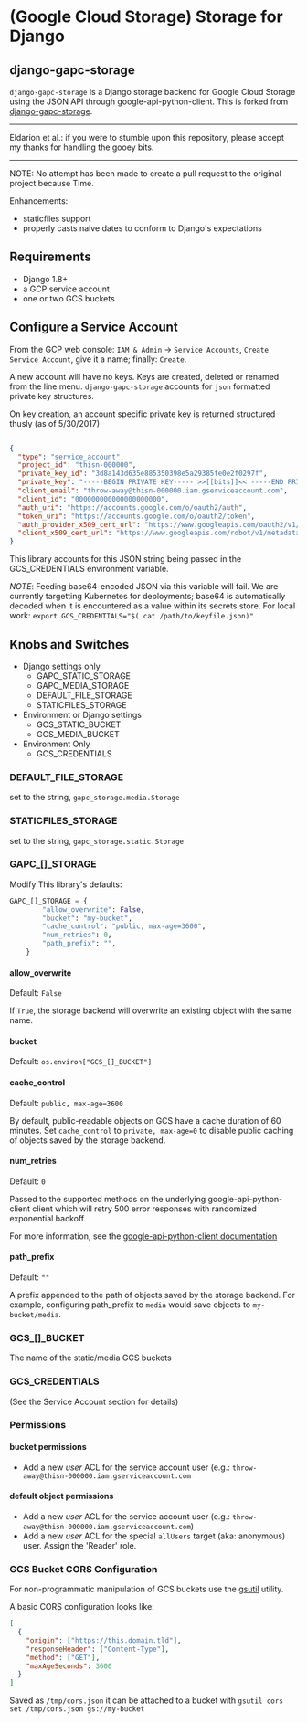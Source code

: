 
# (Google Cloud Storage) Storage for Django

## django-gapc-storage

`django-gapc-storage` is a Django storage backend for Google Cloud Storage
using the JSON API through google-api-python-client. This is forked from [django-gapc-storage](https://github.com/eldarion/django-gapc-storage).

------

Eldarion et al.: if you were to stumble upon this repository, please accept my thanks for handling the gooey bits.

------

NOTE: No attempt has been made to create a pull request to the original project because Time.

Enhancements:

* staticfiles support
* properly casts naive dates to conform to Django's expectations


## Requirements

* Django 1.8+
* a GCP service account
* one or two GCS buckets


## Configure a Service Account

From the GCP web console: `IAM & Admin` -> `Service Accounts`, `Create Service Account`, give it a name; finally:  `Create`.

A new account will have no keys. Keys are created, deleted or renamed from the
line menu. `django-gapc-storage` accounts for `json` formatted private key structures.

On key creation, an account specific private key is returned structured thusly (as of 5/30/2017)

```json

{
  "type": "service_account",
  "project_id": "thisn-000000",
  "private_key_id": "3d8a143d635e885350398e5a29385fe0e2f0297f",
  "private_key": "-----BEGIN PRIVATE KEY----- >>[[bits]]<< -----END PRIVATE KEY-----\n",
  "client_email": "throw-away@thisn-000000.iam.gserviceaccount.com",
  "client_id": "000000000000000000000",
  "auth_uri": "https://accounts.google.com/o/oauth2/auth",
  "token_uri": "https://accounts.google.com/o/oauth2/token",
  "auth_provider_x509_cert_url": "https://www.googleapis.com/oauth2/v1/certs",
  "client_x509_cert_url": "https://www.googleapis.com/robot/v1/metadata/x509/throw-away%40thisn-000000.iam.gserviceaccount.com"
}

```

This library accounts for this JSON string being passed in the GCS_CREDENTIALS environment variable.

*NOTE*: Feeding base64-encoded JSON via this variable will fail. We are currently
targetting Kubernetes for deployments; base64 is automatically decoded when it is encountered as a value within its
secrets store. For local work: ```export GCS_CREDENTIALS="$( cat /path/to/keyfile.json)"```

## Knobs and Switches

 * Django settings only
   * GAPC_STATIC_STORAGE
   * GAPC_MEDIA_STORAGE
   * DEFAULT_FILE_STORAGE
   * STATICFILES_STORAGE
 * Environment or Django settings
   * GCS_STATIC_BUCKET
   * GCS_MEDIA_BUCKET
 * Environment Only
   * GCS_CREDENTIALS



### DEFAULT_FILE_STORAGE

set to the string, `gapc_storage.media.Storage`

### STATICFILES_STORAGE

set to the string, `gapc_storage.static.Storage`

### GAPC_[]_STORAGE

Modify This library's defaults:

```python
GAPC_[]_STORAGE = {
        "allow_overwrite": False,
        "bucket": "my-bucket",
        "cache_control": "public, max-age=3600",
        "num_retries": 0,
        "path_prefix": "",
    }
```

#### allow_overwrite

Default: `False`

If `True`, the storage backend will overwrite an existing object with
the same name.

#### bucket

Default: `os.environ["GCS_[]_BUCKET"]`

#### cache_control

Default: `public, max-age=3600`

By default, public-readable objects on GCS have a cache duration of 60
minutes.  Set `cache_control` to `private, max-age=0` to disable
public caching of objects saved by the storage backend.

#### num_retries

Default: `0`

Passed to the supported methods on the underlying google-api-python-client client which will retry 500 error responses with randomized exponential backoff.

For more information, see the [google-api-python-client documentation](http://google.github.io/google-api-python-client/docs/epy/googleapiclient.http.HttpRequest-class.html#execute)

#### path_prefix

Default: `""`

A prefix appended to the path of objects saved by the storage backend.
For example, configuring path_prefix to `media` would save
objects to `my-bucket/media`.


### GCS_[]_BUCKET

The name of the static/media GCS buckets


### GCS_CREDENTIALS

(See the Service Account section for details)

### Permissions

#### bucket permissions

* Add a new *user* ACL for the service account user (e.g.: `throw-away@thisn-000000.iam.gserviceaccount.com`


#### default object permissions

* Add a new *user* ACL for the service account user (e.g.: `throw-away@thisn-000000.iam.gserviceaccount.com`)
* Add a new *user* ACL for the special `allUsers` target (aka: anonymous) user. Assign the 'Reader' role.


### GCS Bucket CORS Configuration

For non-programmatic manipulation of GCS buckets use the [gsutil](https://cloud.google.com/storage/docs/gsutil_install) utility.

A basic CORS configuration looks like:


```json
[
  {
    "origin": ["https://this.domain.tld"],
    "responseHeader": ["Content-Type"],
    "method": ["GET"],
    "maxAgeSeconds": 3600
  }
]

```

Saved as `/tmp/cors.json` it can be attached to a bucket with `gsutil cors set /tmp/cors.json gs://my-bucket`


